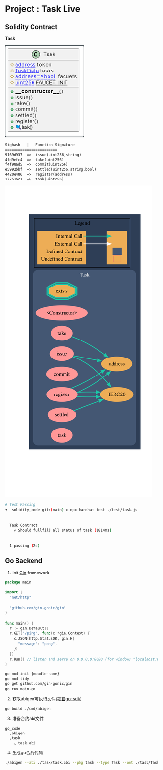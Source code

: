 # Project : Task Live

## Solidity Contract

**Task**

![UML](./docs/Task.uml.png)

```
Sighash   |   Function Signature
========================
9169d937  =>  issue(uint256,string)
4fd9efc4  =>  take(uint256)
f4f98ad5  =>  commit(uint256)
e5992bbf  =>  settled(uint256,string,bool)
4420e486  =>  register(address)
17751a21  =>  task(uint256)
```

![Graph](./docs/Task.graph.svg)

```bash
# Test Passing
➜  solidity_code git:(main) ✗ npx hardhat test ./test/task.js


  Task Contract
    ✔ Should fullfill all status of task (1814ms)


  1 passing (2s)
```

## Go Backend

1. Init [Gin](https://github.com/gin-gonic) framework
```go
package main

import (
  "net/http"

  "github.com/gin-gonic/gin"
)

func main() {
  r := gin.Default()
  r.GET("/ping", func(c *gin.Context) {
    c.JSON(http.StatusOK, gin.H{
      "message": "pong",
    })
  })
  r.Run() // listen and serve on 0.0.0.0:8080 (for windows "localhost:8080")
}
```

```bash
go mod init {moudle-name}
go mod tidy
go get github.com/gin-gonic/gin
go run main.go
```

2. 获取abigen可执行文件([项目go-sdk](https://github.com/FISCO-BCOS/go-sdk))
```bash
go build ./cmd/abigen
```

3. 准备合约abi文件
```
go_code
  ⌞abigen
  ⌞task
    ⌞ task.abi
```

4. 生成go合约代码
```bash
./abigen --abi ./task/task.abi --pkg task --type Task --out ./task/Task.go
```